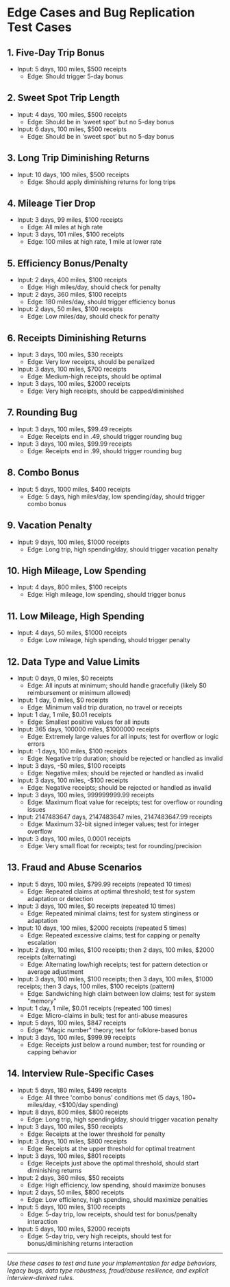 # Edge Cases and Bug Replication Test Cases

## 1. Five-Day Trip Bonus
- Input: 5 days, 100 miles, $500 receipts
  - Edge: Should trigger 5-day bonus

## 2. Sweet Spot Trip Length
- Input: 4 days, 100 miles, $500 receipts
  - Edge: Should be in 'sweet spot' but no 5-day bonus
- Input: 6 days, 100 miles, $500 receipts
  - Edge: Should be in 'sweet spot' but no 5-day bonus

## 3. Long Trip Diminishing Returns
- Input: 10 days, 100 miles, $500 receipts
  - Edge: Should apply diminishing returns for long trips

## 4. Mileage Tier Drop
- Input: 3 days, 99 miles, $100 receipts
  - Edge: All miles at high rate
- Input: 3 days, 101 miles, $100 receipts
  - Edge: 100 miles at high rate, 1 mile at lower rate

## 5. Efficiency Bonus/Penalty
- Input: 2 days, 400 miles, $100 receipts
  - Edge: High miles/day, should check for penalty
- Input: 2 days, 360 miles, $100 receipts
  - Edge: 180 miles/day, should trigger efficiency bonus
- Input: 2 days, 50 miles, $100 receipts
  - Edge: Low miles/day, should check for penalty

## 6. Receipts Diminishing Returns
- Input: 3 days, 100 miles, $30 receipts
  - Edge: Very low receipts, should be penalized
- Input: 3 days, 100 miles, $700 receipts
  - Edge: Medium-high receipts, should be optimal
- Input: 3 days, 100 miles, $2000 receipts
  - Edge: Very high receipts, should be capped/diminished

## 7. Rounding Bug
- Input: 3 days, 100 miles, $99.49 receipts
  - Edge: Receipts end in .49, should trigger rounding bug
- Input: 3 days, 100 miles, $99.99 receipts
  - Edge: Receipts end in .99, should trigger rounding bug

## 8. Combo Bonus
- Input: 5 days, 1000 miles, $400 receipts
  - Edge: 5 days, high miles/day, low spending/day, should trigger combo bonus

## 9. Vacation Penalty
- Input: 9 days, 100 miles, $1000 receipts
  - Edge: Long trip, high spending/day, should trigger vacation penalty

## 10. High Mileage, Low Spending
- Input: 4 days, 800 miles, $100 receipts
  - Edge: High mileage, low spending, should trigger bonus

## 11. Low Mileage, High Spending
- Input: 4 days, 50 miles, $1000 receipts
  - Edge: Low mileage, high spending, should trigger penalty

## 12. Data Type and Value Limits
- Input: 0 days, 0 miles, $0 receipts
  - Edge: All inputs at minimum; should handle gracefully (likely $0 reimbursement or minimum allowed)
- Input: 1 day, 0 miles, $0 receipts
  - Edge: Minimum valid trip duration, no travel or receipts
- Input: 1 day, 1 mile, $0.01 receipts
  - Edge: Smallest positive values for all inputs
- Input: 365 days, 100000 miles, $1000000 receipts
  - Edge: Extremely large values for all inputs; test for overflow or logic errors
- Input: -1 days, 100 miles, $100 receipts
  - Edge: Negative trip duration; should be rejected or handled as invalid
- Input: 3 days, -50 miles, $100 receipts
  - Edge: Negative miles; should be rejected or handled as invalid
- Input: 3 days, 100 miles, -$100 receipts
  - Edge: Negative receipts; should be rejected or handled as invalid
- Input: 3 days, 100 miles, 999999999.99 receipts
  - Edge: Maximum float value for receipts; test for overflow or rounding issues
- Input: 2147483647 days, 2147483647 miles, 2147483647.99 receipts
  - Edge: Maximum 32-bit signed integer values; test for integer overflow
- Input: 3 days, 100 miles, 0.0001 receipts
  - Edge: Very small float for receipts; test for rounding/precision

## 13. Fraud and Abuse Scenarios
- Input: 5 days, 100 miles, $799.99 receipts (repeated 10 times)
  - Edge: Repeated claims at optimal threshold; test for system adaptation or detection
- Input: 3 days, 100 miles, $0 receipts (repeated 10 times)
  - Edge: Repeated minimal claims; test for system stinginess or adaptation
- Input: 10 days, 100 miles, $2000 receipts (repeated 5 times)
  - Edge: Repeated excessive claims; test for capping or penalty escalation
- Input: 2 days, 100 miles, $100 receipts; then 2 days, 100 miles, $2000 receipts (alternating)
  - Edge: Alternating low/high receipts; test for pattern detection or average adjustment
- Input: 3 days, 100 miles, $100 receipts; then 3 days, 100 miles, $1000 receipts; then 3 days, 100 miles, $100 receipts (pattern)
  - Edge: Sandwiching high claim between low claims; test for system "memory"
- Input: 1 day, 1 mile, $0.01 receipts (repeated 100 times)
  - Edge: Micro-claims in bulk; test for anti-abuse measures
- Input: 5 days, 100 miles, $847 receipts
  - Edge: "Magic number" theory; test for folklore-based bonus
- Input: 3 days, 100 miles, $999.99 receipts
  - Edge: Receipts just below a round number; test for rounding or capping behavior

## 14. Interview Rule-Specific Cases
- Input: 5 days, 180 miles, $499 receipts
  - Edge: All three 'combo bonus' conditions met (5 days, 180+ miles/day, <$100/day spending)
- Input: 8 days, 800 miles, $800 receipts
  - Edge: Long trip, high spending/day, should trigger vacation penalty
- Input: 3 days, 100 miles, $50 receipts
  - Edge: Receipts at the lower threshold for penalty
- Input: 3 days, 100 miles, $800 receipts
  - Edge: Receipts at the upper threshold for optimal treatment
- Input: 3 days, 100 miles, $801 receipts
  - Edge: Receipts just above the optimal threshold, should start diminishing returns
- Input: 2 days, 360 miles, $50 receipts
  - Edge: High efficiency, low spending, should maximize bonuses
- Input: 2 days, 50 miles, $800 receipts
  - Edge: Low efficiency, high spending, should maximize penalties
- Input: 5 days, 100 miles, $100 receipts
  - Edge: 5-day trip, low receipts, should test for bonus/penalty interaction
- Input: 5 days, 100 miles, $2000 receipts
  - Edge: 5-day trip, very high receipts, should test for bonus/diminishing returns interaction

---

*Use these cases to test and tune your implementation for edge behaviors, legacy bugs, data type robustness, fraud/abuse resilience, and explicit interview-derived rules.* 